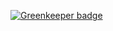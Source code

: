 
[![Greenkeeper badge](https://badges.greenkeeper.io/paderbornjs/api.svg)](https://greenkeeper.io/)
